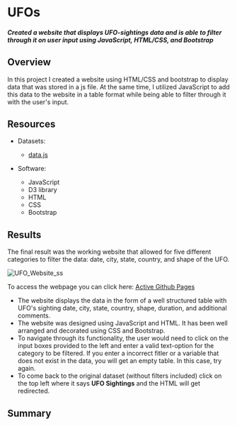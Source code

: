 # UFOs 
#### *Created a website that displays UFO-sightings data and is able to filter through it on user input using JavaScript, HTML/CSS, and Bootstrap*

## Overview 
In this project I created a website using HTML/CSS and bootstrap to display data that was stored in a js file. At the same time, I utilized JavaScript to add this data to the website in a table format while being able to filter through it with the user's input. 

## Resources
- Datasets:
  - [data.js](https://github.com/nicoserrano/UFOs/blob/main/static/js/data.js)

- Software:
  - JavaScript
  - D3 library
  - HTML
  - CSS
  - Bootstrap

## Results
The final result was the working website that allowed for five different categories to filter the data: date, city, state, country, and shape of the UFO.  

![UFO_Website_ss](https://user-images.githubusercontent.com/83378141/127707522-1450327c-5098-4892-aceb-7b5440098be9.png)

To access the webpage you can click here: [Active Github Pages](https://nicoserrano.github.io/UFOs/)

- The website displays the data in the form of a well structured table with UFO's sighting date, city, state, country, shape, duration, and additional comments. 
- The website was designed using JavaScript and HTML. It has been well arranged and decorated using CSS and Bootstrap. 
- To navigate through its functionality, the user would need to click on the input boxes provided to the left and enter a valid text-option for the category to be filtered. If you enter a incorrect fitler or a variable that does not exist in the data, you will get an empty table. In this case, try again.  
- To come back to the original dataset (without filters included) click on the top left where it says **UFO Sightings** and the HTML will get redirected. 


## Summary
